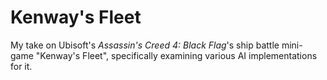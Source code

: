 # Kenway's Fleet
My take on Ubisoft's *Assassin's Creed 4: Black Flag*'s ship battle mini-game "Kenway's Fleet", specifically examining various AI implementations for it.
